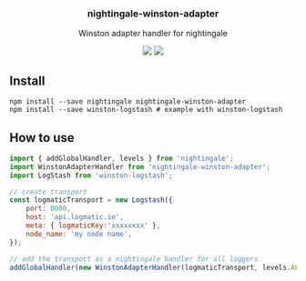 <h3 align="center">
  nightingale-winston-adapter
</h3>

<p align="center">
  Winston adapter handler for nightingale
</p>

<p align="center">
  <a href="https://npmjs.org/package/nightingale-winston-adapter"><img src="https://img.shields.io/npm/v/nightingale-winston-adapter.svg?style=flat-square"></a>
  <a href="https://david-dm.org/christophehurpeau/nightingale?path=packages/nightingale-winston-adapter"><img src="https://david-dm.org/christophehurpeau/nightingale?path=packages/nightingale-winston-adapter.svg?style=flat-square"></a>
</p>

## Install

```
npm install --save nightingale nightingale-winston-adapter
npm install --save winston-logstash # example with winston-logstash
```

## How to use

```js
import { addGlobalHandler, levels } from 'nightingale';
import WinstonAdapterHandler from 'nightingale-winston-adapter';
import LogStash from 'winston-logstash';

// create transport
const logmaticTransport = new Logstash({
    port: 0000,
    host: 'api.logmatic.io',
    meta: { logmaticKey:'xxxxxxxx' },
    node_name: 'my node name',
});

// add the transport as a nightingale handler for all loggers
addGlobalHandler(new WinstonAdapterHandler(logmaticTransport, levels.ALL));
```
